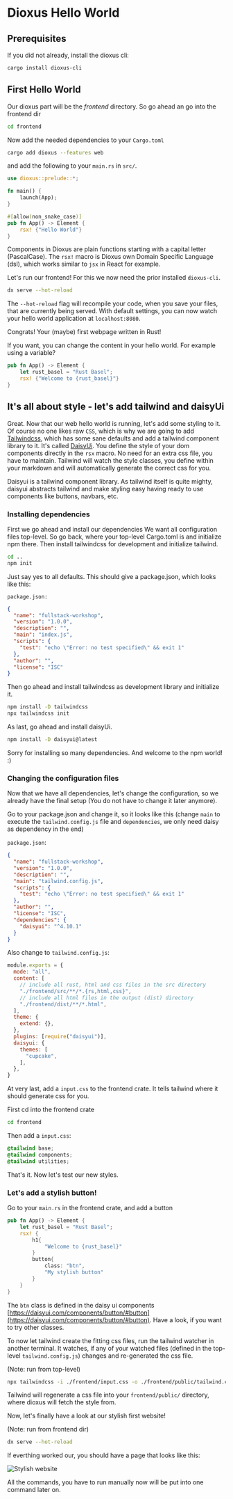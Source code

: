 # Dioxus Hello World

## Prerequisites

If you did not already, install the dioxus cli:

```sh
cargo install dioxus-cli
```
## First Hello World

Our dioxus part will be the *frontend* directory.
So go ahead an go into the frontend dir

```sh
cd frontend
```

Now add the needed dependencies to your `Cargo.toml`

```sh
cargo add dioxus --features web
```

and add the following to your `main.rs` in `src/`.

```rust
use dioxus::prelude::*;

fn main() {
    launch(App);
}

#[allow(non_snake_case)]
pub fn App() -> Element {
    rsx! {"Hello World"}
}
```

Components in Dioxus are plain functions starting with a capital letter (PascalCase).
The `rsx!` macro is Dioxus own Domain Specific Language (dsl), which works similar to `jsx` in React for example.

Let's run our frontend! For this we now need the prior installed `dioxus-cli`.

```sh
dx serve --hot-reload
```

The `--hot-reload` flag will recompile your code, when you save your files, that are currently being served.
With default settings, you can now watch your hello world application at `localhost:8080`.

Congrats! Your (maybe) first webpage written in Rust!

If you want, you can change the content in your hello world. For example using a variable?

```rust
pub fn App() -> Element {
    let rust_basel = "Rust Basel";
    rsx! {"Welcome to {rust_basel}"}
}
```

## It's all about style - let's add tailwind and daisyUi

Great. Now that our web hello world is running, let's add some styling to it.
Of course no one likes raw `CSS`, which is why we are going to add [Tailwindcss](https://tailwindcss.com/), which has
some sane defaults and add a tailwind component library to it. It's called [DaisyUi](https://daisyui.com/).
You define the style of your dom components directly in the `rsx` macro. No need for an extra css file, you have to maintain.
Tailwind will watch the style classes, you define within your markdown and will automatically generate the correct css for you.

Daisyui is a tailwind component library. As tailwind itself is quite mighty, daisyui abstracts tailwind and make styling easy having ready to use components
like buttons, navbars, etc.

### Installing dependencies

First we go ahead and install our dependencies
We want all configuration files top-level. So go back, where your top-level Cargo.toml is
and initialize npm there. Then install tailwindcss for development and initialize tailwind.

```sh
cd ..
npm init
```

Just say yes to all defaults. This should give a package.json, which looks like this:

`package.json:`
```json
{
  "name": "fullstack-workshop",
  "version": "1.0.0",
  "description": "",
  "main": "index.js",
  "scripts": {
    "test": "echo \"Error: no test specified\" && exit 1"
  },
  "author": "",
  "license": "ISC"
}
```

Then go ahead and install tailwindcss as development library and initialize it.

```sh
npm install -D tailwindcss
npx tailwindcss init
```
As last, go ahead and install daisyUi.
```sh
npm install -D daisyui@latest
```
Sorry for installing so many dependencies. And welcome to the npm world! :)

### Changing the configuration files

Now that we have all dependencies, let's change the configuration, so we already have the final setup (You do not have to change it later anymore).

Go to your package.json and change it, so it looks like this (change `main` to execute the `tailwind.config.js` file and `dependencies`, we only need daisy as dependency in the end)

`package.json`:

```json
{
  "name": "fullstack-workshop",
  "version": "1.0.0",
  "description": "",
  "main": "tailwind.config.js",
  "scripts": {
    "test": "echo \"Error: no test specified\" && exit 1"
  },
  "author": "",
  "license": "ISC",
  "dependencies": {
    "daisyui": "^4.10.1"
  }
}
```

Also change to `tailwind.config.js`:

```js
module.exports = {
  mode: "all",
  content: [
    // include all rust, html and css files in the src directory
    "./frontend/src/**/*.{rs,html,css}",
    // include all html files in the output (dist) directory
    "./frontend/dist/**/*.html",
  ],
  theme: {
    extend: {},
  },
  plugins: [require("daisyui")],
  daisyui: {
    themes: [
      "cupcake",
    ],
  },
}
```
At very last, add a `input.css` to the frontend crate. It tells tailwind where it should generate css for you.

First cd into the frontend crate

```sh
cd frontend
```

Then add a `input.css`:

```css
@tailwind base;
@tailwind components;
@tailwind utilities;
```

That's it. Now let's test our new styles.

### Let's add a stylish button!

Go to your `main.rs` in the frontend crate, and add a button
```rust
pub fn App() -> Element {
    let rust_basel = "Rust Basel";
    rsx! {
        h1{
            "Welcome to {rust_basel}"
        }
        button{
            class: "btn",
            "My stylish button"
        }
    }
}
```

The `btn` class is defined in the daisy ui components [https://daisyui.com/components/button/#button](https://daisyui.com/components/button/#button). Have a look, if you want to try other classes.

To now let tailwind create the fitting css files, run the tailwind watcher in another terminal. It watches, if any of your watched files (defined in the top-level `tailwind.config.js`)
changes and re-generated the css file.

(Note: run from top-level)
```sh
npx tailwindcss -i ./frontend/input.css -o ./frontend/public/tailwind.css --watch
```

Tailwind will regenerate a css file into your `frontend/public/` directory, where dioxus will fetch the style from.

Now, let's finally have a look at our stylish first website!

(Note: run from frontend dir)

```sh
dx serve --hot-reload
```

If everthing worked our, you should have a page that looks like this:

![Stylish website](images/stylish.png "Our stylish website")

All the commands, you have to run manually now will be put into one command later on.
